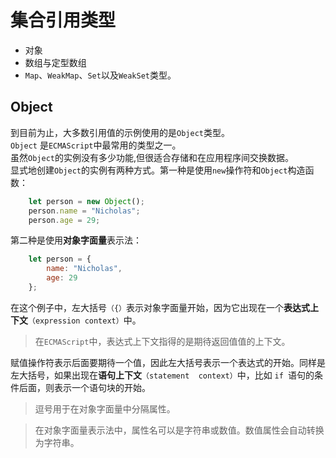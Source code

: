 # 集合引用类型   
+ 对象
+ 数组与定型数组
+ `Map`、`WeakMap`、`Set`以及`WeakSet`类型。  
##  Object   
到目前为止，大多数引用值的示例使用的是`Object`类型。  
`Object` 是`ECMAScript`中最常用的类型之一。  
虽然`Object`的实例没有多少功能,但很适合存储和在应用程序间交换数据。  
显式地创建`Object`的实例有两种方式。第一种是使用`new`操作符和`Object`构造函数：
```javascript
    let person = new Object(); 
    person.name = "Nicholas"; 
    person.age = 29; 
```  
第二种是使用**对象字面量**表示法：
```javascript
    let person = { 
        name: "Nicholas", 
        age: 29 
    }; 
```  
在这个例子中，左大括号`（{）`表示对象字面量开始，因为它出现在一个**表达式上下文**`（expression context）`中。
>在`ECMAScript`中，表达式上下文指得的是期待返回值值的上下文。  

赋值操作符表示后面要期待一个值，因此左大括号表示一个表达式的开始。同样是左大括号，如果出现在**语句上下文**`（statement 
context）`中，比如 `if `语句的条件后面，则表示一个语句块的开始。   
>逗号用于在对象字面量中分隔属性。  

>在对象字面量表示法中，属性名可以是字符串或数值。数值属性会自动转换为字符串。  



